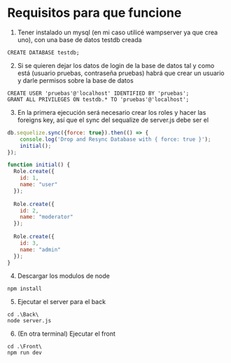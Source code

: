 # Requisitos para que funcione
1. Tener instalado un mysql (en mi caso utilicé wampserver ya que crea uno), con una base de datos testdb creada
```BBDD
CREATE DATABASE testdb;
```
2. Si se quieren dejar los datos de login de la base de datos tal y como está (usuario pruebas, contraseña pruebas) habrá que crear un usuario y darle permisos sobre la base de datos
```usuario
CREATE USER 'pruebas'@'localhost' IDENTIFIED BY 'pruebas';
GRANT ALL PRIVILEGES ON testdb.* TO 'pruebas'@'localhost';
```
3. En la primera ejecución será necesario crear los roles y hacer las foreigns key, así que el sync del sequalize de server.js debe ser el 
```server.js
db.sequelize.sync({force: true}).then(() => {
    console.log('Drop and Resync Database with { force: true }');
    initial();
});

function initial() {
  Role.create({
    id: 1,
    name: "user"
  });
 
  Role.create({
    id: 2,
    name: "moderator"
  });
 
  Role.create({
    id: 3,
    name: "admin"
  });
}
```

4. Descargar los modulos de node
```node
npm install
```

5. Ejecutar el server para el back
```
cd .\Back\
node server.js
```

6. (En otra terminal) Ejecutar el front
```
cd .\Front\
npm run dev
```
